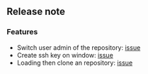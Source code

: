 ## Release note
###  Features
- Switch user admin of the repository: [issue](https://github.com/9bany/git-switch/issues/99)
- Create ssh key on window: [issue](https://github.com/9bany/git-switch/issues/39)
- Loading then clone an repository: [issue](https://github.com/9bany/git-switch/issues/91)